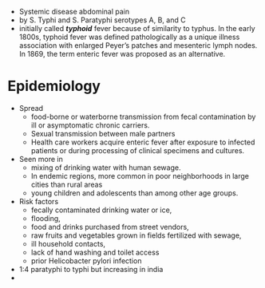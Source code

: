 * Systemic disease abdominal pain 
* by S. Typhi and S. Paratyphi serotypes A, B, and C
* initially called ***typhoid*** fever because of  similarity to typhus. In the early 1800s, typhoid fever was defined pathologically as a unique illness association with enlarged Peyer’s patches and mesenteric lymph nodes. In 1869, the term enteric fever was proposed as an alternative.
# Epidemiology
* Spread 
	* food-borne or waterborne transmission  from fecal contamination by ill or asymptomatic chronic carriers. 
	* Sexual transmission between male partners 
	* Health care workers  acquire enteric fever after exposure to infected patients or during processing of clinical specimens and cultures.
* Seen more in 
	* mixing of drinking water with human sewage.
	* In endemic regions, more common in poor neighborhoods in large cities than rural areas 
	* young children and adolescents than among other age groups.
* Risk factors
	* fecally contaminated drinking water or ice, 
	* flooding,
	* food and drinks purchased from street vendors, 
	* raw fruits and vegetables grown in fields fertilized with sewage, 
	* ill household contacts, 
	* lack of hand washing and toilet access 
	* prior Helicobacter pylori infection
* 1:4 paratyphi to typhi but increasing in india
* 